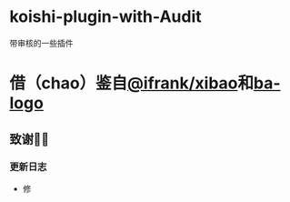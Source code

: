 # koishi-plugin-with-Audit
带审核的一些插件
# 借（chao）鉴自[@ifrank/xibao](https://github.com/ifrvn/cecilia#readme)和[ba-logo](https://github.com/SaarChaffee/koishi-plugin-ba-logo)
## 致谢🙏🙏

### 更新日志
- 修
